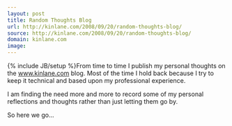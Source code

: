 ```yaml
---
layout: post
title: Random Thoughts Blog
url: http://kinlane.com/2008/09/20/random-thoughts-blog/
source: http://kinlane.com/2008/09/20/random-thoughts-blog/
domain: kinlane.com
image: 
---
```

{% include JB/setup %}From time to time I publish my personal thoughts on the www.kinlane.com blog.  Most of the time I hold back because I try to keep it technical and based upon my professional experience.<p></p>
I am finding the need more and more to record some of my personal reflections and thoughts rather than just letting them go by.<p></p>
So here we go...